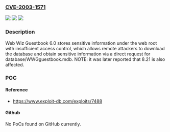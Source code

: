 ### [CVE-2003-1571](https://cve.mitre.org/cgi-bin/cvename.cgi?name=CVE-2003-1571)
![](https://img.shields.io/static/v1?label=Product&message=n%2Fa&color=blue)
![](https://img.shields.io/static/v1?label=Version&message=n%2Fa&color=blue)
![](https://img.shields.io/static/v1?label=Vulnerability&message=n%2Fa&color=brighgreen)

### Description

Web Wiz Guestbook 6.0 stores sensitive information under the web root with insufficient access control, which allows remote attackers to download the database and obtain sensitive information via a direct request for database/WWGguestbook.mdb.  NOTE: it was later reported that 8.21 is also affected.

### POC

#### Reference
- https://www.exploit-db.com/exploits/7488

#### Github
No PoCs found on GitHub currently.

